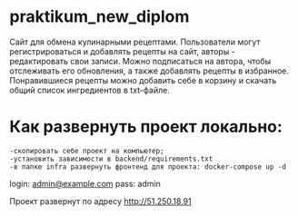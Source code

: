 # praktikum_new_diplom
Сайт для обмена кулинарными рецептами.
Пользователи могут регистрироваться и добавлять рецепты на сайт, авторы - редактировать свои записи. Можно подписаться на автора, чтобы отслеживать его обновления, а также добавлять рецепты в избранное.
Понравившиеся рецепты можно добавить себе в корзину и скачать общий список ингредиентов в txt-файле.

# Как развернуть проект локально:
```
-скопировать себе проект на компьютер;
-установить зависимости в backend/requirements.txt
-в папке infra развернуть фронтенд для проекта: docker-compose up -d
```

login: admin@example.com
pass: admin

Проект развернут по адресу http://51.250.18.91
